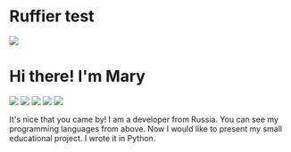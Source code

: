 # Ruffier test
  <img src = "https://steamuserimages-a.akamaihd.net/ugc/2056493493099136845/4F5CA933CF2D2C5039DAEE1B15E48F9BE9491888/?imw=512&amp;&amp;ima=fit&amp;impolicy=Letterbox&amp;imcolor=%23000000&amp;letterbox=false">
  <h1>Hi there! I'm Mary</h1>
  <div wrap = nowrap>
    <img src = "https://img.shields.io/badge/figma-%23F24E1E.svg?style=for-the-badge&logo=figma&logoColor=white">
    <img src = "https://img.shields.io/badge/javascript-%23323330.svg?style=for-the-badge&logo=javascript&logoColor=%23F7DF1E">
    <img src = "https://img.shields.io/badge/python-3670A0?style=for-the-badge&logo=python&logoColor=ffdd54">
    <img src = "https://img.shields.io/badge/html-%23E34F26.svg?style=for-the-badge&logo=html&logoColor=white">
    <img src = "https://img.shields.io/badge/css-%231572B6.svg?style=for-the-badge&logo=css&logoColor=white">
  </div>
 <p>It's nice that you came by! I am a developer from Russia. You can see my programming languages from above. Now I would like to present my small educational project. I wrote it in Python.</p>

